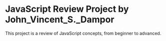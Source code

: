 # JavaScript Review Project by John_Vincent_S._Dampor
This project is a review of JavaScript concepts, from beginner to advanced.